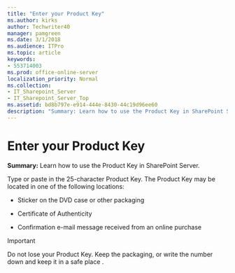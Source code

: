 ```yaml
---
title: "Enter your Product Key"
ms.author: kirks
author: Techwriter40
manager: pamgreen
ms.date: 3/1/2018
ms.audience: ITPro
ms.topic: article
keywords:
- 553714003
ms.prod: office-online-server
localization_priority: Normal
ms.collection:
- IT_Sharepoint_Server
- IT_Sharepoint_Server_Top
ms.assetid: bd8b797e-e914-444e-8430-44c19d96ee60
description: "Summary: Learn how to use the Product Key in SharePoint Server."
---
```


# Enter your Product Key

 **Summary:** Learn how to use the Product Key in SharePoint Server. 
  
Type or paste in the 25-character Product Key. The Product Key may be located in one of the following locations:
  
- Sticker on the DVD case or other packaging
    
- Certificate of Authenticity
    
- Confirmation e-mail message received from an online purchase
    
> [!IMPORTANT]
> Do not lose your Product Key. Keep the packaging, or write the number down and keep it in a safe place . 
  

